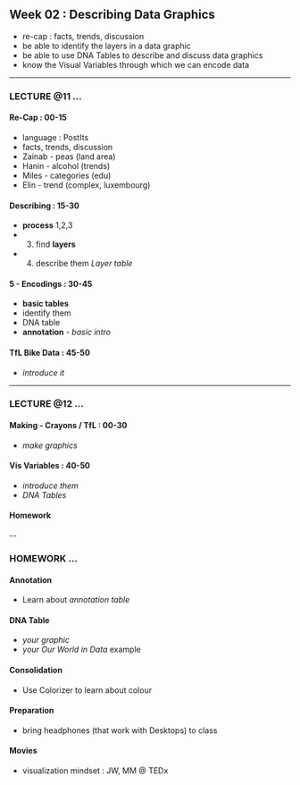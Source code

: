 ## Week 02 : Describing Data Graphics

- re-cap : facts, trends, discussion
- be able to identify the layers in a data graphic
- be able to use DNA Tables to describe and discuss data graphics
- know the Visual Variables through which we can encode data

---

### LECTURE @11 ...

#### Re-Cap : 00-15

- language : PostIts
- facts, trends, discussion
- Zainab - peas (land area)
- Hanin - alcohol (trends)
- Miles - categories (edu)
- Elin - trend (complex, luxembourg)

#### Describing : 15-30

- **process** 1,2,3
- 3.  find **layers**
- 4.  describe them _Layer table_

#### 5 - Encodings : 30-45

- **basic tables**
- identify them
- DNA table
- **annotation** - _basic intro_

#### TfL Bike Data : 45-50

- _introduce it_

---

### LECTURE @12 ...

#### Making - Crayons / TfL : 00-30

- _make graphics_

#### Vis Variables : 40-50

- _introduce them_
- _DNA Tables_

#### Homework

--

### HOMEWORK ...

#### Annotation

- Learn about _annotation table_

#### DNA Table

- _your graphic_
- _your Our World in Data_ example

#### Consolidation

- Use Colorizer to learn about colour

#### Preparation

- bring headphones (that work with Desktops) to class

#### Movies

- visualization mindset : JW, MM @ TEDx

